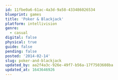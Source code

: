 ```yaml
---
id: 11fbe0a6-61ac-4a3d-9a58-433486026534
blueprint: games
title: 'Poker & Blackjack'
platform: intellivision
genre:
  - casual
digital: false
physical: true
guide: false
pending: false
posted: '2014-02-14'
slug: poker-and-blackjack
updated_by: aa2f4a3c-926e-49f7-b56a-17f7503608ba
updated_at: 1643646926
---
```

